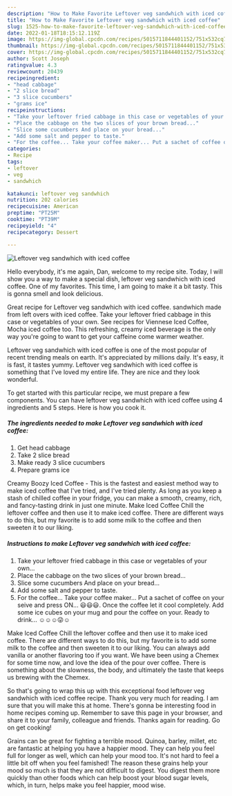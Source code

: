 ```yaml
---
description: "How to Make Favorite Leftover veg sandwhich with iced coffee"
title: "How to Make Favorite Leftover veg sandwhich with iced coffee"
slug: 1525-how-to-make-favorite-leftover-veg-sandwhich-with-iced-coffee
date: 2022-01-18T18:15:12.119Z
image: https://img-global.cpcdn.com/recipes/5015711844401152/751x532cq70/leftover-veg-sandwhich-with-iced-coffee-recipe-main-photo.jpg
thumbnail: https://img-global.cpcdn.com/recipes/5015711844401152/751x532cq70/leftover-veg-sandwhich-with-iced-coffee-recipe-main-photo.jpg
cover: https://img-global.cpcdn.com/recipes/5015711844401152/751x532cq70/leftover-veg-sandwhich-with-iced-coffee-recipe-main-photo.jpg
author: Scott Joseph
ratingvalue: 4.3
reviewcount: 20439
recipeingredient:
- "head cabbage"
- "2 slice bread"
- "3 slice cucumbers"
- "grams ice"
recipeinstructions:
- "Take your leftover fried cabbage in this case or vegetables of your own..."
- "Place the cabbage on the two slices of your brown bread..."
- "Slice some cucumbers And place on your bread..."
- "Add some salt and pepper to taste."
- "For the coffee... Take your coffee maker... Put a sachet of coffee on your seive and press ON...  😃😃😃. Once the coffee let it cool completely. Add some ice cubes on your mug and pour the coffee on your. Ready to drink... ☺☺☺😜☺"
categories:
- Recipe
tags:
- leftover
- veg
- sandwhich

katakunci: leftover veg sandwhich 
nutrition: 202 calories
recipecuisine: American
preptime: "PT25M"
cooktime: "PT39M"
recipeyield: "4"
recipecategory: Dessert

---
```



![Leftover veg sandwhich with iced coffee](https://img-global.cpcdn.com/recipes/5015711844401152/751x532cq70/leftover-veg-sandwhich-with-iced-coffee-recipe-main-photo.jpg)

Hello everybody, it's me again, Dan, welcome to my recipe site. Today, I will show you a way to make a special dish, leftover veg sandwhich with iced coffee. One of my favorites. This time, I am going to make it a bit tasty. This is gonna smell and look delicious.

Great recipe for Leftover veg sandwhich with iced coffee. sandwhich made from left overs with iced coffee. Take your leftover fried cabbage in this case or vegetables of your own. See recipes for Viennese Iced Coffee, Mocha iced coffee too. This refreshing, creamy iced beverage is the only way you&#39;re going to want to get your caffeine come warmer weather.

Leftover veg sandwhich with iced coffee is one of the most popular of recent trending meals on earth. It's appreciated by millions daily. It's easy, it is fast, it tastes yummy. Leftover veg sandwhich with iced coffee is something that I've loved my entire life. They are nice and they look wonderful.


To get started with this particular recipe, we must prepare a few components. You can have leftover veg sandwhich with iced coffee using 4 ingredients and 5 steps. Here is how you cook it.

<!--inarticleads1-->

##### The ingredients needed to make Leftover veg sandwhich with iced coffee:

1. Get head cabbage
1. Take 2 slice bread
1. Make ready 3 slice cucumbers
1. Prepare grams ice


Creamy Boozy Iced Coffee - This is the fastest and easiest method way to make iced coffee that I&#39;ve tried, and I&#39;ve tried plenty. As long as you keep a stash of chilled coffee in your fridge, you can make a smooth, creamy, rich, and fancy-tasting drink in just one minute. Make Iced Coffee Chill the leftover coffee and then use it to make iced coffee. There are different ways to do this, but my favorite is to add some milk to the coffee and then sweeten it to our liking. 

<!--inarticleads2-->

##### Instructions to make Leftover veg sandwhich with iced coffee:

1. Take your leftover fried cabbage in this case or vegetables of your own...
1. Place the cabbage on the two slices of your brown bread...
1. Slice some cucumbers And place on your bread...
1. Add some salt and pepper to taste.
1. For the coffee... Take your coffee maker... Put a sachet of coffee on your seive and press ON...  😃😃😃. Once the coffee let it cool completely. Add some ice cubes on your mug and pour the coffee on your. Ready to drink... ☺☺☺😜☺


Make Iced Coffee Chill the leftover coffee and then use it to make iced coffee. There are different ways to do this, but my favorite is to add some milk to the coffee and then sweeten it to our liking. You can always add vanilla or another flavoring too if you want. We have been using a Chemex for some time now, and love the idea of the pour over coffee. There is something about the slowness, the body, and ultimately the taste that keeps us brewing with the Chemex. 

So that's going to wrap this up with this exceptional food leftover veg sandwhich with iced coffee recipe. Thank you very much for reading. I am sure that you will make this at home. There's gonna be interesting food in home recipes coming up. Remember to save this page in your browser, and share it to your family, colleague and friends. Thanks again for reading. Go on get cooking!

Grains can be great for fighting a terrible mood. Quinoa, barley, millet, etc are fantastic at helping you have a happier mood. They can help you feel full for longer as well, which can help your mood too. It's not hard to feel a little bit off when you feel famished! The reason these grains help your mood so much is that they are not difficult to digest. You digest them more quickly than other foods which can help boost your blood sugar levels, which, in turn, helps make you feel happier, mood wise.
